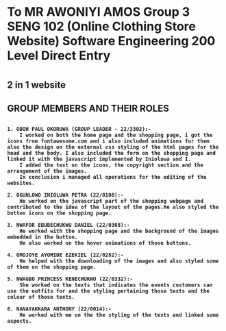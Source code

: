 <h1>
To MR AWONIYI AMOS
Group 3 SENG 102 (Online Clothing Store Website) Software Engineering 200 Level Direct Entry<h1>
<h2> 2 in 1 website<h2>

<h2> GROUP MEMBERS AND THEIR ROLES<h2>

<h4>
    
    1. OBOH PAUL OKORUWA (GROUP LEADER - 22/3302):-
		I worked on both the home page and the shopping page, i got the icons from fontawesome.com and i also included animations for them also the design on the external css styling of the html pages for the head and the body. I also included the form on the shopping page and linked it with the javascript implemented by Inioluwa and I.
		I added the text on the icons, the copyright section and the arrangement of the images.
		In conclusion i managed all operations for the editing of the websites.

    2. OGUNLOWO INIOLUWA PETRA (22/0108):-
		He worked on the javascript part of the shopping webpage and contributed to the idea of the layout of the pages.He also styled the button icons on the shopping page.

    3. NWAFOR EBUBECHUKWU DANIEL (22/0308):-
		He worked with the shopping page and the background of the images embedded in the button.
		He also worked on the hover animations of those buttons.

    4. OMOJOYE AYOMIDE EZEKIEL (22/0282):-
		He helped with the downloading of the images and also styled some of them on the shopping page.

    5. NWAGBO PRINCESS KENECHUKWU (22/0332):-
		She worked on the texts that indicates the events customers can use the outfits for and the styling pertaining those texts and the colour of those texts.

    6. NANAYAKKARA ANTHONY (22/0014):-
		He worked with me on the the styling of the texts and linked some aspects.

